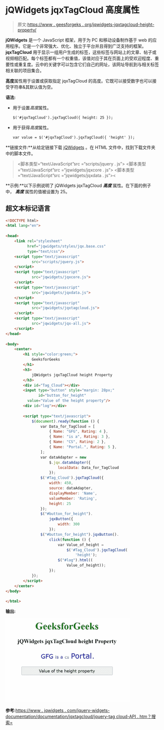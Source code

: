 # jQWidgets jqxTagCloud 高度属性

> 原文:[https://www . geesforgeks . org/jqwidgets-jqxtagcloud-height-property/](https://www.geeksforgeeks.org/jqwidgets-jqxtagcloud-height-property/)

**jQWidgets** 是一个 JavaScript 框架，用于为 PC 和移动设备制作基于 web 的应用程序。它是一个非常强大、优化、独立于平台并且得到广泛支持的框架。 **jqxTagCloud** 用于显示一组用户生成的标签，这些标签与网站上的文章、帖子或视频相匹配。每个标签都有一个权重值，该值对应于其在页面上的受欢迎程度、重要性或重复度。云中的关键字可以包含它们自己的网址，该网址导航到与相关标签相关联的项目集合。

**高度**属性用于设置或获取指定 jqxTagCloud 的高度。它既可以接受数字也可以接受字符串&其默认值为空。

**语法:**

*   用于设置*高度*属性。

    ```html
    $('#jqxTagCloud').jqxTagCloud({ height: 25 });
    ```

*   用于获得*高度*属性。

    ```html
    var value = $('#jqxTagCloud').jqxTagCloud({ 'height' });
    ```

**链接文件:**从给定链接下载 [jQWidgets](https://www.jqwidgets.com/download/) 。在 HTML 文件中，找到下载文件夹中的脚本文件。

> <link rel="”stylesheet”" href="”jqwidgets/styles/jqx.base.css”" type="”text/css”">
> <脚本类型=“text/JavaScript”src =“scripts/jquery . js”></脚本>
> <脚本类型=“text/JavaScript”src =“jqwidgets/jqxcore . js”></脚本>
> <脚本类型=“text/JavaScript”src =“jqwidgets/jqxdata . js”><

**示例:**以下示例说明了 jQWidgets jqxTagCloud ***高度*** 属性。在下面的例子中， ***高度*** 属性的值被设置为 25。

## 超文本标记语言

```html
<!DOCTYPE html>
<html lang="en">

<head>
    <link rel="stylesheet" 
          href="jqwidgets/styles/jqx.base.css"
          type="text/css"/>
    <script type="text/javascript" 
            src="scripts/jquery.js">
    </script>
    <script type="text/javascript" 
            src="jqwidgets/jqxcore.js">
    </script>
    <script type="text/javascript" 
            src="jqwidgets/jqxdata.js">
    </script>
    <script type="text/javascript" 
            src="jqwidgets/jqxtagcloud.js">
    </script>
    <script type="text/javascript" 
            src="jqwidgets/jqx-all.js">
    </script>
</head>

<body>
    <center>
        <h1 style="color:green;">
            GeeksforGeeks
        </h1>
        <h3>
            jQWidgets jqxTagCloud height Property
        </h3>
        <div id="Tag_Cloud"></div>
        <input type="button" style="margin: 28px;" 
               id="button_for_height"
          value="Value of the height property"/>
        <div id="log"></div>

        <script type="text/javascript">
            $(document).ready(function () {
                var Data_for_TagCloud = [
                    { Name: "GFG", Rating: 4 },
                    { Name: "is a", Rating: 3 },
                    { Name: "CS", Rating: 2 },
                    { Name: "Portal.", Rating: 5 },
                ];
                var dataAdapter = new
                    $.jqx.dataAdapter({
                        localData: Data_for_TagCloud
                    });
                $('#Tag_Cloud').jqxTagCloud({
                    width: 450,
                    source: dataAdapter,
                    displayMember: 'Name',
                    valueMember: 'Rating',
                    height: 25
                });
                $("#button_for_height").
                    jqxButton({
                        width: 300
                    });
                $("#button_for_height").jqxButton().
                    click(function () {
                        var Value_of_height =
                            $('#Tag_Cloud').jqxTagCloud(
                                'height');
                        $("#log").html((
                            Value_of_height));
                    });
            });
        </script>
    </center>
</body>

</html>
```

**输出:**

![](img/2d387e8dcc88a78fe5b8388834d6a02e.png)

**参考:**[https://www . jqwidgets . com/jquery-widgets-documentation/documentation/jqxtagcloud/jquery-tag cloud-API . htm？搜索=](https://www.jqwidgets.com/jquery-widgets-documentation/documentation/jqxtagcloud/jquery-tagcloud-api.htm?search=)
